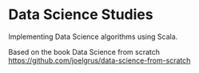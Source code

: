 Data Science Studies
====================

Implementing Data Science algorithms using Scala.

Based on the book Data Science from scratch
https://github.com/joelgrus/data-science-from-scratch
